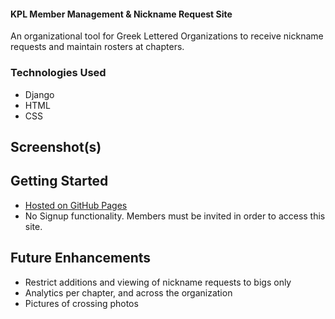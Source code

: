#### KPL Member Management & Nickname Request Site
An organizational tool for Greek Lettered Organizations to receive nickname requests and maintain rosters at chapters.


### Technologies Used
* Django
* HTML
* CSS

## Screenshot(s)


## Getting Started
* [Hosted on GitHub Pages](https://kplsisternicknames.herokuapp.com)
* No Signup functionality. Members must be invited in order to access this site.



## Future Enhancements
* Restrict additions and viewing of nickname requests to bigs only
* Analytics per chapter, and across the organization
* Pictures of crossing photos
